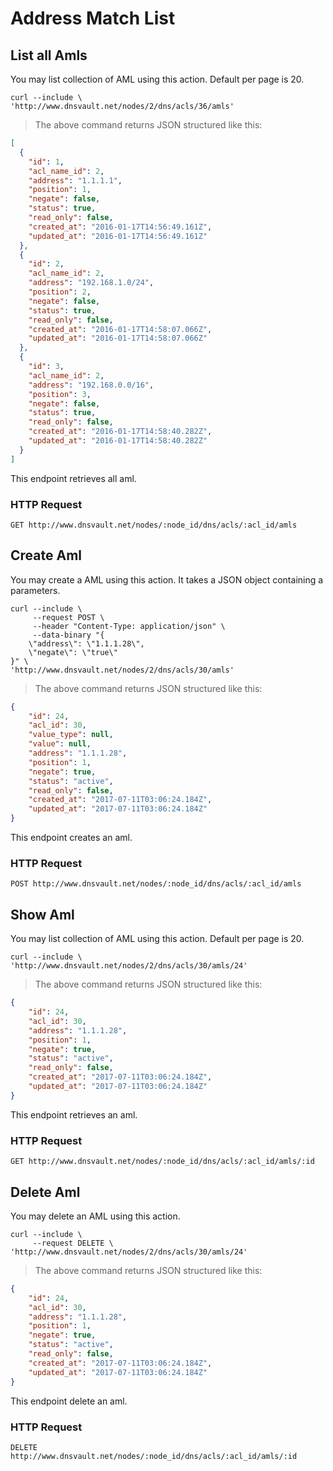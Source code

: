 # Address Match List

## List all Amls

You may list collection of AML using this action. Default per page is 20.

```shell
curl --include \
'http://www.dnsvault.net/nodes/2/dns/acls/36/amls'
```

> The above command returns JSON structured like this:

```json
[
  {
    "id": 1,
    "acl_name_id": 2,
    "address": "1.1.1.1",
    "position": 1,
    "negate": false,
    "status": true,
    "read_only": false,
    "created_at": "2016-01-17T14:56:49.161Z",
    "updated_at": "2016-01-17T14:56:49.161Z"
  },
  {
    "id": 2,
    "acl_name_id": 2,
    "address": "192.168.1.0/24",
    "position": 2,
    "negate": false,
    "status": true,
    "read_only": false,
    "created_at": "2016-01-17T14:58:07.066Z",
    "updated_at": "2016-01-17T14:58:07.066Z"
  },
  {
    "id": 3,
    "acl_name_id": 2,
    "address": "192.168.0.0/16",
    "position": 3,
    "negate": false,
    "status": true,
    "read_only": false,
    "created_at": "2016-01-17T14:58:40.282Z",
    "updated_at": "2016-01-17T14:58:40.282Z"
  }
]
```

This endpoint retrieves all aml.

### HTTP Request

`GET http://www.dnsvault.net/nodes/:node_id/dns/acls/:acl_id/amls`

## Create Aml

You may create a AML using this action. It takes a JSON object containing a parameters.

```shell
curl --include \
     --request POST \
     --header "Content-Type: application/json" \
     --data-binary "{
    \"address\": \"1.1.1.28\",
    \"negate\": \"true\"
}" \
'http://www.dnsvault.net/nodes/2/dns/acls/30/amls'
```

> The above command returns JSON structured like this:

```json
{
    "id": 24,
    "acl_id": 30,
    "value_type": null,
    "value": null,
    "address": "1.1.1.28",
    "position": 1,
    "negate": true,
    "status": "active",
    "read_only": false,
    "created_at": "2017-07-11T03:06:24.184Z",
    "updated_at": "2017-07-11T03:06:24.184Z"
}
```

This endpoint creates an aml.

### HTTP Request

`POST http://www.dnsvault.net/nodes/:node_id/dns/acls/:acl_id/amls`

## Show Aml

You may list collection of AML using this action. Default per page is 20.

```shell
curl --include \
'http://www.dnsvault.net/nodes/2/dns/acls/30/amls/24'
```

> The above command returns JSON structured like this:

```json
{
    "id": 24,
    "acl_id": 30,
    "address": "1.1.1.28",
    "position": 1,
    "negate": true,
    "status": "active",
    "read_only": false,
    "created_at": "2017-07-11T03:06:24.184Z",
    "updated_at": "2017-07-11T03:06:24.184Z"
}
```

This endpoint retrieves an aml.

### HTTP Request

`GET http://www.dnsvault.net/nodes/:node_id/dns/acls/:acl_id/amls/:id`

## Delete Aml

You may delete an AML using this action.

```shell
curl --include \
     --request DELETE \
'http://www.dnsvault.net/nodes/2/dns/acls/30/amls/24'
```

> The above command returns JSON structured like this:

```json
{
    "id": 24,
    "acl_id": 30,
    "address": "1.1.1.28",
    "position": 1,
    "negate": true,
    "status": "active",
    "read_only": false,
    "created_at": "2017-07-11T03:06:24.184Z",
    "updated_at": "2017-07-11T03:06:24.184Z"
}
```

This endpoint delete an aml.

### HTTP Request

`DELETE http://www.dnsvault.net/nodes/:node_id/dns/acls/:acl_id/amls/:id`

